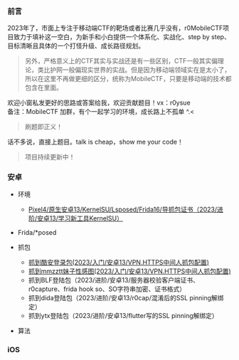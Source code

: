 ### 前言

2023年了，市面上专注于移动端CTF的靶场或者比赛几乎没有，r0MobileCTF项目致力于填补这一空白，为新手和小白提供一个体系化、实战化、step by step、目标清晰且具体的一个打怪升级、成长路径规划。

> 另外，严格意义上的CTF其实与实战还是有一些区别，CTF一般其实偏理论，类比护网一般偏现实世界的实战。但是因为移动端领域实在是太小了，所以在这里不再做更细的区分，统称为MobileCTF，只要是移动端的技术都包含在里面。

欢迎小窗私发更好的思路或答案给我，欢迎贡献题目！vx：r0ysue  
备注：MobileCTF 加群，有个一起学习的环境，成长路上不孤单 ^.<

> 刷题即正义！

话不多说，直接上题目。talk is cheap，show me your code！

> 项目持续更新中！

### 安卓

- 环境
    - [Pixel4/原生安卓13/KernelSU/Lsposed/Frida16/导抓包证书（2023/进阶/安卓13/学习新工具KernelSU）](AndroidEnvironment/Pixel4KernelSU/)

- Frida/*posed

- 抓包
    - [抓到酷安登录包(2023/入门/安卓13/VPN.HTTPS中间人抓包配置)](AndroidNetwork/CoolAPK/)
    - [抓到mmzztt妹子性感图(2023/入门/安卓13/VPN.HTTPS中间人抓包配置)](AndroidNetwork/MZT/)
    - 抓到BLF登陆包（2023/进阶/安卓13/服务器校验客户端证书、r0capture、frida hook so、SO字符串加密、证书格式）
    - 抓到dida登陆包（2023/进阶/安卓13/r0cap/混淆后的SSL pinning解绑定）
    - 抓到ytx登陆包（2023/进阶/安卓13/flutter写的SSL pinning解绑定）

- 算法




### iOS